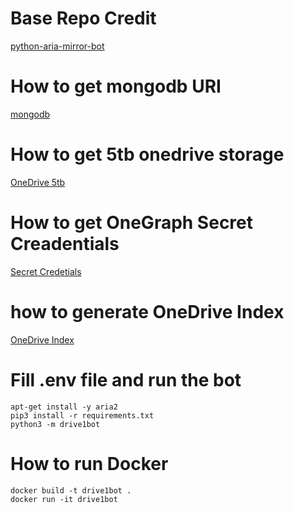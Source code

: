 # Base Repo Credit
[python-aria-mirror-bot](https://github.com/lzzy12/python-aria-mirror-bot)


# How to get mongodb URI 
[mongodb](https://telegra.ph/How-to-get-mongodb-URI-08-28)


# How to get 5tb onedrive storage
[OneDrive 5tb](https://www.youtube.com/watch?v=gcOsnkf1hfc)


# How to get OneGraph Secret Creadentials
[Secret Credetials](https://telegra.ph/How-to-get-OneDrive-Secret-Credentials-08-28)


# how to generate OneDrive Index
[OneDrive Index](https://ovi.swo.moe/docs/getting-started)


# Fill .env file and run the bot

```
apt-get install -y aria2
pip3 install -r requirements.txt
python3 -m drive1bot
```

# How to run Docker
```
docker build -t drive1bot .
docker run -it drive1bot
```
